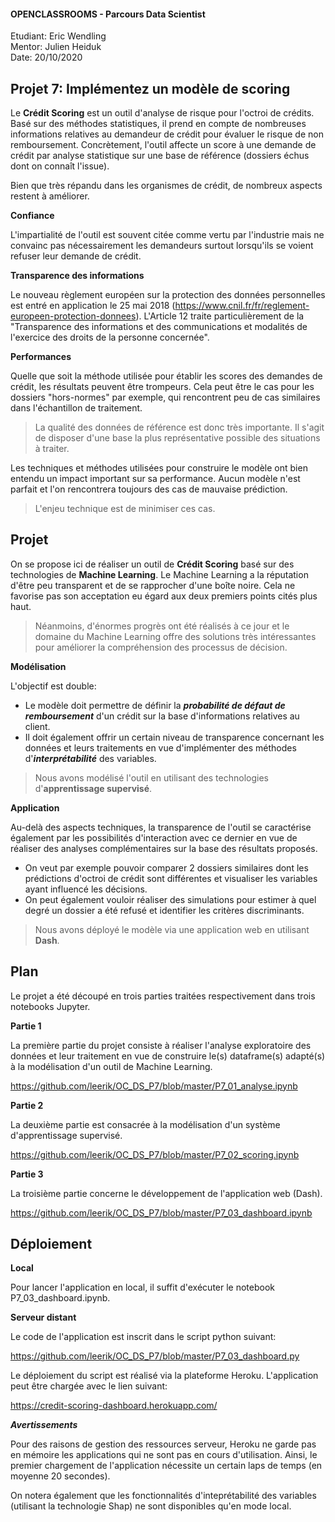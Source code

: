 #### OPENCLASSROOMS - Parcours Data Scientist  
Etudiant: Eric Wendling  
Mentor: Julien Heiduk  
Date: 20/10/2020

## Projet 7: Implémentez un modèle de scoring  

Le **Crédit Scoring** est un outil d'analyse de risque pour l'octroi de crédits. Basé sur des méthodes statistiques, il prend en compte de nombreuses informations relatives au demandeur de crédit pour évaluer le risque de non remboursement. Concrètement, l'outil affecte un score à une demande de crédit par analyse statistique sur une base de référence (dossiers échus dont on connaît l'issue).

Bien que très répandu dans les organismes de crédit, de nombreux aspects restent à améliorer. 

**Confiance**

L'impartialité de l'outil est souvent citée comme vertu par l'industrie mais ne convainc pas nécessairement les demandeurs surtout lorsqu'ils se voient refuser leur demande de crédit.

**Transparence des informations**

Le nouveau règlement européen sur la protection des données personnelles est entré en application le 25 mai 2018 (https://www.cnil.fr/fr/reglement-europeen-protection-donnees). L'Article 12 traite particulièrement de la "Transparence des informations et des communications et modalités de l'exercice des droits de la personne concernée".

**Performances**

Quelle que soit la méthode utilisée pour établir les scores des demandes de crédit, les résultats peuvent être trompeurs. Cela peut être le cas pour les dossiers "hors-normes" par exemple, qui rencontrent peu de cas similaires dans l'échantillon de traitement.

>La qualité des données de référence est donc très importante. Il s'agit de disposer d'une base la plus représentative possible des situations à traiter.

Les techniques et méthodes utilisées pour construire le modèle ont bien entendu un impact important sur sa performance. Aucun modèle n'est parfait et l'on rencontrera toujours des cas de mauvaise prédiction.

>L'enjeu technique est de minimiser ces cas.

## Projet

On se propose ici de réaliser un outil de **Crédit Scoring** basé sur des technologies de **Machine Learning**. Le Machine Learning a la réputation d'être peu transparent et de se rapprocher d'une boîte noire. Cela ne favorise pas son acceptation eu égard aux deux premiers points cités plus haut.

>Néanmoins, d'énormes progrès ont été réalisés à ce jour et le domaine du Machine Learning offre des solutions très intéressantes pour améliorer la compréhension des processus de décision.

**Modélisation**

L'objectif est double:

+ Le modèle doit permettre de définir la ***probabilité de défaut de remboursement*** d'un crédit sur la base d'informations relatives au client.
+ Il doit également offrir un certain niveau de transparence concernant les données et leurs traitements en vue d'implémenter des méthodes d'***interprétabilité*** des variables.

>Nous avons modélisé l'outil en utilisant des technologies d'**apprentissage supervisé**.

**Application**

Au-delà des aspects techniques, la transparence de l'outil se caractérise également par les possibilités d'interaction avec ce dernier en vue de réaliser des analyses complémentaires sur la base des résultats proposés.

+ On veut par exemple pouvoir comparer 2 dossiers similaires dont les prédictions d'octroi de crédit sont différentes et visualiser les variables ayant influencé les décisions.
+ On peut également vouloir réaliser des simulations pour estimer à quel degré un dossier a été refusé et identifier les critères discriminants.

>Nous avons déployé le modèle via une application web en utilisant **Dash**.

## Plan

Le projet a été découpé en trois parties traitées respectivement dans trois notebooks Jupyter.

**Partie 1**  

La première partie du projet consiste à réaliser l'analyse exploratoire des données et leur traitement en vue de construire le(s) dataframe(s) adapté(s) à la modélisation d'un outil de Machine Learning.

https://github.com/leerik/OC_DS_P7/blob/master/P7_01_analyse.ipynb

**Partie 2**  

La deuxième partie est consacrée à la modélisation d'un système d'apprentissage supervisé.

https://github.com/leerik/OC_DS_P7/blob/master/P7_02_scoring.ipynb

**Partie 3**  

La troisième partie concerne le développement de l'application web (Dash).

https://github.com/leerik/OC_DS_P7/blob/master/P7_03_dashboard.ipynb

## Déploiement

**Local**

Pour lancer l'application en local, il suffit d'exécuter le notebook P7_03_dashboard.ipynb.

**Serveur distant**

Le code de l'application est inscrit dans le script python suivant:

https://github.com/leerik/OC_DS_P7/blob/master/P7_03_dashboard.py

Le déploiement du script est réalisé via la plateforme Heroku. L'application peut être chargée avec le lien suivant:

https://credit-scoring-dashboard.herokuapp.com/

***Avertissements***

Pour des raisons de gestion des ressources serveur, Heroku ne garde pas en mémoire les applications qui ne sont pas en cours d'utilisation.
Ainsi, le premier chargement de l'application nécessite un certain laps de temps (en moyenne 20 secondes).

On notera également que les fonctionnalités d'inteprétabilité des variables (utilisant la technologie Shap) ne sont disponibles qu'en mode local.








